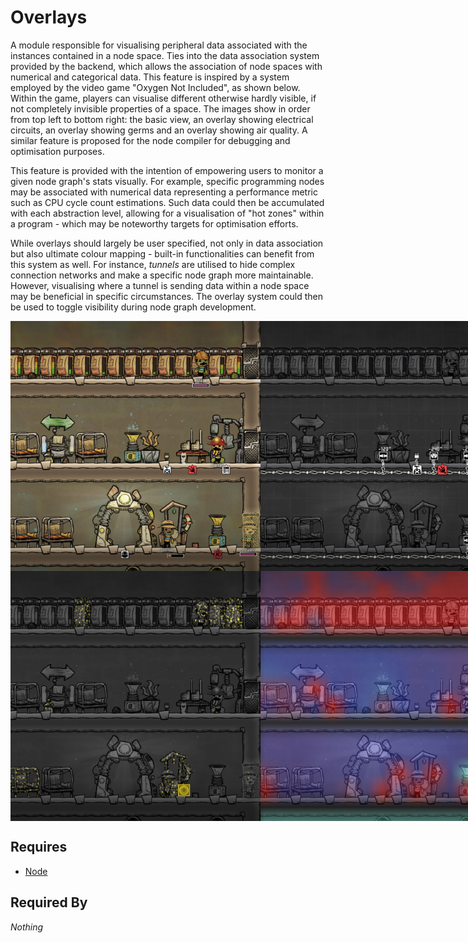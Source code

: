 # Overlays

A module responsible for visualising peripheral data associated with the instances contained in a node space. Ties into the data association system provided by the backend, which allows the association of node spaces with numerical and categorical data. This feature is inspired by a system employed by the video game "Oxygen Not Included", as shown below. Within the game, players can visualise different otherwise hardly visible, if not completely invisible properties of a space. The images show in order from top left to bottom right: the basic view, an overlay showing electrical circuits, an overlay showing germs and an overlay showing air quality. A similar feature is proposed for the node compiler for debugging and optimisation purposes.

This feature is provided with the intention of empowering users to monitor a given node graph's stats visually. For example, specific programming nodes may be associated with numerical data representing a performance metric such as CPU cycle count estimations. Such data could then be accumulated with each abstraction level, allowing for a visualisation of "hot zones" within a program - which may be noteworthy targets for optimisation efforts.

While overlays should largely be user specified, not only in data association but also ultimate colour mapping - built-in functionalities can benefit from this system as well. For instance, *tunnels* are utilised to hide complex connection networks and make a specific node graph more maintainable. However, visualising where a tunnel is sending data within a node space may be beneficial in specific circumstances. The overlay system could then be used to toggle visibility during node graph development.

<div style="display:grid;grid-template-rows:400px 400px;grid-template-columns:400px 400px;">
    <img src="../../assets/overlays/1.jpg">
    <img src="../../assets/overlays/3.jpg">
    <img src="../../assets/overlays/4.jpg">
    <img src="../../assets/overlays/2.jpg">
</div>

## Requires

- [Node](../nodes/node.md)

## Required By

*Nothing*
